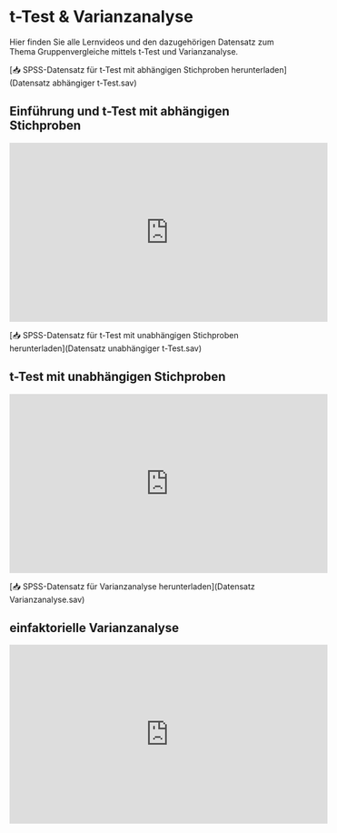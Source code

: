 # t-Test & Varianzanalyse

Hier finden Sie alle Lernvideos und den dazugehörigen Datensatz zum Thema Gruppenvergleiche mittels t-Test und Varianzanalyse.

[📥 SPSS-Datensatz für t-Test mit abhängigen Stichproben herunterladen](Datensatz abhängiger t-Test.sav)

## Einführung und t-Test mit abhängigen Stichproben
<iframe width="560" height="315" 
    src="https://www.youtube.com/embed/KBn9xN4qQt0" 
    frameborder="0" allowfullscreen>
</iframe>

[📥 SPSS-Datensatz für t-Test mit unabhängigen Stichproben herunterladen](Datensatz unabhängiger t-Test.sav)

## t-Test mit unabhängigen Stichproben
<iframe width="560" height="315" 
    src="https://www.youtube.com/embed/3bDmjjhYU_M" 
    frameborder="0" allowfullscreen>
</iframe>

[📥 SPSS-Datensatz für Varianzanalyse herunterladen](Datensatz Varianzanalyse.sav)

## einfaktorielle Varianzanalyse
<iframe width="560" height="315" 
    src="https://www.youtube.com/embed/ANxFf3mE1WM" 
    frameborder="0" allowfullscreen>
</iframe>